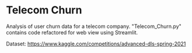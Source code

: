 # Telecom Churn
Analysis of user churn data for a telecom company. "Telecom_Churn.py" contains code refactored for web view using Streamlit.

Dataset: https://www.kaggle.com/competitions/advanced-dls-spring-2021
